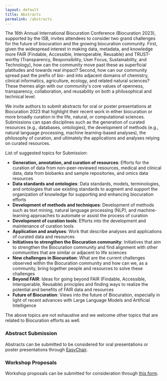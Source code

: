 ```yaml
---
layout: default
title: Abstracts
permalink: /abstracts
---
```


The 16th Annual International Biocuration Conference (Biocuration 2023),
supported by the ISB, invites attendees to consider two grand challenges
for the future of biocuration and the growing biocuration community. First,
given the widespread interest in making data, metadata, and knowledge more FAIR
(Findable, Accessible, Interoperable, Reusable) and TRUST-worthy
(Transparency, Responsibility, User Focus, Sustainability, and Technology),
how can the community move past these as superficial platitudes and towards
real impact? Second, how can our community spread past the prefix of bio-
and into adjacent domains of chemistry, clinical informatics, agriculture,
ecology, and related natural sciences? These themes align with our community's
core values of openness, transparency, collaboration, and reusability on both
a philosophical and technical level.

We invite authors to submit abstracts for oral or poster presentations at
Biocuration 2023 that highlight their recent work in either biocuration or
more broadly curation in the life, natural, or computational sciences.
Submissions can span disciplines such as the generation of curated resources
(e.g., databases, ontologies), the development of methods (e.g., natural
language processing, machine learning-based analyses), the philosophy of
curation, and ultimately the applications and analyses relying on curated
resources.

List of suggested topics for Submission:

- **Generation, annotation, and curation of resources**: Efforts for the curation
of data from non-peer-reviewed resources, medical and clinical data, data from
biobanks and sample repositories, and omics data resources
- **Data standards and ontologies**: Data standards, models, terminologies,
and ontologies that use existing standards to augment and support the
organization of knowledge for supporting and enhancing biocuration efforts
- **Development of methods and techniques**: Development of methods such as
text mining, natural language processing (NLP), and machine-learning approaches
to automate or assist the process of curation
- **Development of curation tools**: Efforts into the development and
maintenance of curation tools
- **Application and analyses**: Work that describe analyses and applications
of curated data and resources
- **Initiatives to strengthen the Biocuration community**: Initiatives that aim
to strengthen the Biocuration community and find alignment with other
communities that are similar or adjacent to life sciences
- **New challenges in Biocuration**: What are the current challenges observed
within the Biocuration community and how can we, as a community, bring together
people and resources to solve these challenges
- **Beyond FAIR**: Ideas for going beyond FAIR (Findable, Accessible,
Interoperable, Reusable) principles and finding ways to realize the potential
and benefits of FAIR data and resources
- **Future of Biocuration**: Views into the future of Biocuration, especially
in light of recent advances with Large Language Models and Artificial
Intelligence

The above topics are not exhaustive and we welcome other topics that are related
to Biocuration efforts as well.


### Abstract Submission

Abstracts can be submitted to be considered for oral presentations or
poster presentations through [EasyChair](https://easychair.org/conferences/?conf=biocuration2023).

### Workshop Proposals

Workshop proposals can be submitted for consideration through [this form](https://forms.gle/iYUu2RN25TgUMW7x9).

